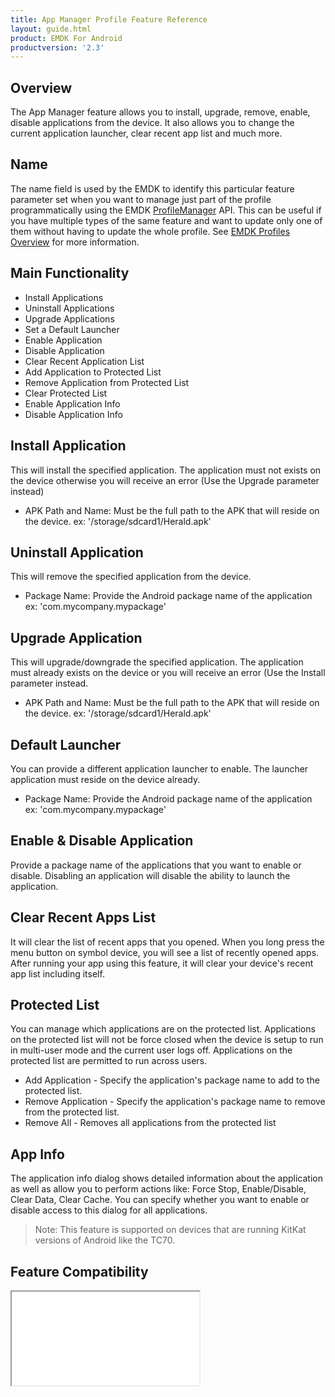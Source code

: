 ```yaml
---
title: App Manager Profile Feature Reference
layout: guide.html
product: EMDK For Android
productversion: '2.3'
---
```


## Overview

The App Manager feature allows you to install, upgrade, remove, enable, disable applications from the device. It also allows you to change the current application launcher, clear recent app list and much more.

## Name
The name field is used by the EMDK to identify this particular feature parameter set when you want to manage just part of the profile programmatically using the EMDK [ProfileManager](../../../api/core/ProfileManager) API. This can be useful if you have multiple types of the same feature and want to update only one of them without having to update the whole profile. See [EMDK Profiles Overview](../usingwizard) for more information.

## Main Functionality

* Install Applications
* Uninstall Applications
* Upgrade Applications
* Set a Default Launcher
* Enable Application
* Disable Application
* Clear Recent Application List
* Add Application to Protected List
* Remove Application from Protected List
* Clear Protected List
* Enable Application Info
* Disable Application Info

## Install Application 
This will install the specified application. The application must not exists on the device otherwise you will receive an error (Use the Upgrade parameter instead)

* APK Path and Name: Must be the full path to the APK that will reside on the device. ex: '/storage/sdcard1/Herald.apk'

## Uninstall Application 
This will remove the specified application from the device.

* Package Name: Provide the Android package name of the application ex: 'com.mycompany.mypackage'

## Upgrade Application
This will upgrade/downgrade the specified application. The application must already exists on the device or you will receive an error (Use the Install parameter instead.

* APK Path and Name: Must be the full path to the APK that will reside on the device. ex: '/storage/sdcard1/Herald.apk'

## Default Launcher
You can provide a different application launcher to enable. The launcher application must reside on the device already.

* Package Name: Provide the Android package name of the application ex: 'com.mycompany.mypackage'

## Enable & Disable Application
Provide a package name of the applications that you want to enable or disable. Disabling an application will disable the ability to launch the application.

## Clear Recent Apps List
It will clear the list of recent apps that you opened. When you long press the menu button on symbol device, you will see a list of recently opened apps. After running your app using this feature, it will clear your device's recent app list including itself.  

## Protected List
You can manage which applications are on the protected list. Applications on the protected list will not be force closed when the device is setup to run in multi-user mode and the current user logs off. Applications on the protected list are permitted to run across users.

* Add Application - Specify the application's package name to add to the protected list.
* Remove Application - Specify the application's package name to remove from the protected list.
* Remove All - Removes all applications from the protected list

## App Info
The application info dialog shows detailed information about the application as well as allow you to perform actions like: Force Stop, Enable/Disable, Clear Data, Clear Cache. You can specify whether you want to enable or disable access to this dialog for all applications.

> Note: This feature is supported on devices that are running KitKat versions of Android like the TC70.

## Feature Compatibility
<iframe src="compare.html#mx=4.3&csp=AppMgr&os=All&embed=true"></iframe> 












